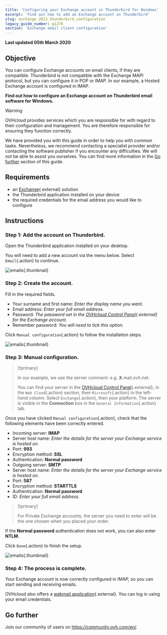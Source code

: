 ```yaml
---
title: 'Configuring your Exchange account in Thunderbird for Windows'
excerpt: 'Find out how to add an Exchange account on Thunderbird'
slug: exchange_2013_thunderbird_configuration
legacy_guide_number: g1278
section: 'Exchange email client configuration'
---
```


**Last updated 05th March 2020**

## Objective

You can configure Exchange accounts on email clients, if they are compatible. Thunderbird is not compatible with the Exchange MAPI protocol, but you can configure it in POP or IMAP. In our example, a Hosted Exchange account is configured in IMAP.

**Find out how to configure an Exchange account on Thunderbird email software for Windows.**

> [!warning]
>
> OVHcloud provides services which you are responsible for with regard to their configuration and management. You are therefore responsible for ensuring they function correctly.
> 
> We have provided you with this guide in order to help you with common tasks. Nevertheless, we recommend contacting a specialist provider and/or
> contacting the software publisher if you encounter any difficulties. We will not be able to assist you ourselves. You can find more information in the [Go further](https://docs.ovh.com/gb/en/microsoft-collaborative-solutions/exchange-configuration-thunderbird/#go-further_1) section
> of this guide.
> 

## Requirements

- an [Exchange](https://www.ovh.ie/emails/){.external} solution
- the Thunderbird application installed on your device
- the required credentials for the email address you would like to configure

## Instructions

### Step 1: Add the account on Thunderbird.
Open the Thunderbird application installed on your desktop.

You will need to add a new account via the menu below. Select `Email`{.action} to continue.

![emails](images/configuration-thunderbird-exchange-step1.png){.thumbnail}


### Step 2: Create the account.
Fill in the required fields.

- Your surname and first name: *Enter the display name you want.*
- Email address: *Enter your full email address.*
- Password: *The password set in the [OVHcloud Control Panel](https://www.ovh.com/manager/web/login.html){.external} for the Exchange account.*
- Remember password: *You will need to tick this option.*

Click `Manual configuration`{.action} to follow the installation steps.


![emails](images/configuration-thunderbird-exchange-step2.png){.thumbnail}


### Step 3: Manual configuration.

> [!primary]
>
> In our example, we use the server comment: e.g. **X**.mail.ovh.net.
> 
> You can find your server in the [OVHcloud Control Panel](https://www.ovh.com/auth/?action=gotomanager&from=https://www.ovh.ie/&ovhSubsidiary=ie){.external}, in the `Web Cloud`{.action} section, then `Microsoft`{.action}
>  in the left-hand column. Select `Exchange`{.action}, then your platform. The server is visible in the **Connection** box in the `General Information`{.action} tab.
> 

Once you have clicked `Manual configuration`{.action}, check that the following elements have been correctly entered.

- Incoming server: **IMAP** 
- Server host name: *Enter the details for the server your Exchange service is hosted on.*
- Port:  **993**
- Encryption method:   **SSL**
- Authentication:  **Normal password**
- Outgoing server: **SMTP**
- Server host name: *Enter the details for the server your Exchange service is hosted on.* 
- Port:  **587** 
- Encryption method:  **STARTTLS** 
- Authentication:  **Normal password** 
- ID: *Enter your full email address.*

> [!primary]
>
> For Private Exchange accounts, the server you need to enter will be the one chosen when you placed your order.
>

If the **Normal password** authentication does not work, you can also enter **NTLM**.

Click `Done`{.action} to finish the setup.


![emails](images/configuration-thunderbird-exchange-step3.png){.thumbnail}


### Step 4: The process is complete.

Your Exchange account is now correctly configured in IMAP, so you can start sending and receiving emails.

OVHcloud also offers a [webmail application](https://www.ovh.ie/mail/){.external}. You can log in using your email credentials.


## Go further

Join our community of users on <https://community.ovh.com/en/>.